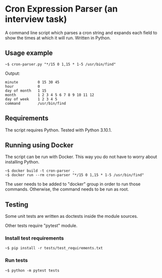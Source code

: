 # Cron Expression Parser (an interview task)

A command line script which parses a cron string and expands each field
to show the times at which it will run. Written in Python.

## Usage example

```
~$ cron-parser.py "*/15 0 1,15 * 1-5 /usr/bin/find"
```

Output:
```text
minute         0 15 30 45
hour           0
day of month   1 15
month          1 2 3 4 5 6 7 8 9 10 11 12
day of week    1 2 3 4 5
command        /usr/bin/find
```

## Requirements

The script requires Python. Tested with Python 3.10.1.

## Running using Docker

The script can be run with Docker. This way you do not have to worry about
installing Python.

```
~$ docker build -t cron-parser .
~$ docker run --rm cron-parser "*/15 0 1,15 * 1-5 /usr/bin/find"
```

The user needs to be added to "docker" group in order to run those commands.
Otherwise, the command needs to be run as root.

## Testing

Some unit tests are written as doctests inside the module sources.

Other tests require "pytest" module.

### Install test requirements
```
~$ pip install -r tests/test_requirements.txt
```

### Run tests
```text
~$ python -m pytest tests
```
